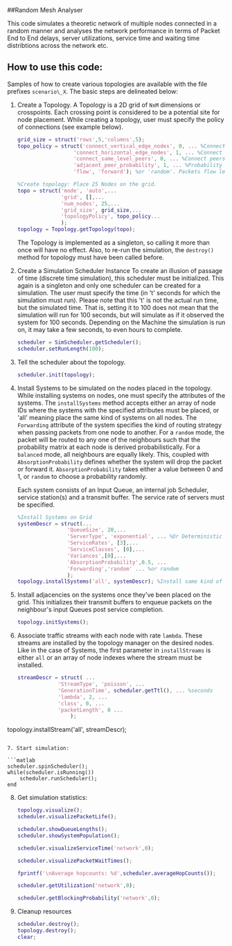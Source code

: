 ##Random Mesh Analyser

This code simulates a theoretic network of multiple nodes connected in a random manner and 
analyses the network performance in terms of Packet End to End delays, server utilizations,
service time and waiting time distribtions across the network etc.

## How to use this code:
Samples of how to create various topologies are available with the file prefixes `scenario\_X`. 
The basic steps are delineated below:

1. Create a Topology. 
   A Topology is a 2D grid of `NxM` dimensions or crosspoints. Each crossing point is considered to be a potential site for node placement. While creating a topology, user must specify the policy of connections (see example below). 
  
   ```matlab
   grid_size = struct('rows',5,'columns',5);
   topo_policy = struct('connect_vertical_edge_nodes', 0, ... %Connect vertical Edge nodes or not?
                     'connect_horizontal_edge_nodes', 1, ... %Connect horizontal Edge nodes or not?
                     'connect_same_level_peers', 0, ... %Connect peers in the same column or not?
                     'adjacent_peer_probability', 1, ... %Probability of connecting with an eligible peer.[0-1]
                     'flow', 'forward'); %or 'random'. Packets flow left to right, or randomly (could visit the same node multiple times).

   %Create topology: Place 25 Nodes on the grid.
   topo = struct('mode', 'auto',...
                 'grid', [],...
                 'num_nodes', 25,...
                 'grid_size', grid_size,...
                 'topologyPolicy', topo_policy...
                 );                    
   topology = Topology.getTopology(topo); 
   ```
   The Topology is implemented as a singleton, so calling it more than once will have no effect. Also, to re-run the simulation, the `destroy()` method for topology must have been called before.

2. Create a Simulation Scheduler Instance
   To create an illusion of passage of time (discrete time simulation), this scheduler must be initialized. This again is a singleton and only one scheduler can be created for a simulation. The user must specify the time (in 't' seconds for which the simulation must run). Please note that this 't' is not the actual run time, but the simulated time. That is, setting it to 100 does not mean that the simulation will run for 100 seconds, but will simulate as if it observed the system for 100 seconds. Depending on the Machine the simulation is run on, it may take a few seconds, to even hours to complete.

   ```matlab
   scheduler = SimScheduler.getScheduler();
   scheduler.setRunLength(100);
   ```

3. Tell the scheduler about the topology.

   ```matlab
   scheduler.init(topology);
   ```

4. Install Systems to be simulated on the nodes placed in the topology.
   While installing systems on nodes, one must specify the attributes of the systems. The `installSystems` method accepts either an array of node IDs where the systems with the specified attributes must be placed, or 'all' meaning place the same kind of systems on all nodes. The `Forwarding` attribute of the system specifies the kind of routing strategy when passing packets from one node to another. For a `random` mode, the packet will be routed to any one of the neighbours such that the probability matrix at each node is derived probabilistically. For a `balanced` mode, all neighbours are equally likely. This, coupled with `AbsorptionProbability` defines whether the system will drop the packet or forward it. `AbsorptionProbability` takes either a value between 0 and 1, or `random` to choose a probability randomly.

   Each system consists of an Input Queue, an internal job Scheduler, service station(s) and a transmit buffer. The service rate of servers must be specified.

   ```matlab   
   %Install Systems on Grid
   systemDescr = struct(...
                   'QueueSize', 20,...
                   'ServerType', 'exponential', ... %Or Deterministic
                   'ServiceRates', [3],...
                   'ServiceClasses', [0],...
                   'Variances',[0],...
                   'AbsorptionProbability',0.5, ...
                   'Forwarding','random' ... %or random 
                   );
   topology.installSystems('all', systemDescr); %Install same kind of system on all nodes
   ```

5. Install adjacencies on the systems once they've been placed on the grid. This initializes their transmit buffers to enqueue packets on the neighbour's input Queues post service completion.

   ```matlab
   topology.initSystems();
   ```

6. Associate traffic streams with each node with rate `lambda`. These streams are installed by the topology manager on the desired nodes. Like in the case of Systems, the first parameter in `installStreams` is either `all` or an array of node indexes where the stream must be installed.

   ```matlab
   streamDescr = struct( ...  
                'StreamType', 'poisson', ...
                'GenerationTime', scheduler.getTtl(), ... %seconds
                'lambda', 2, ...
                'class', 0, ...
                'packetLength', 0 ...
                    );
topology.installStream('all', streamDescr);
   ```

7. Start simulation:

   ```matlab
   scheduler.spinScheduler();
   while(scheduler.isRunning())
       scheduler.runScheduler();
   end
   ```

8. Get simulation statistics:

   ```matlab
   topology.visualize();
   scheduler.visualizePacketLife();
   
   scheduler.showQueueLengths();
   scheduler.showSystemPopulation();

   scheduler.visualizeServiceTime('network',0);

   scheduler.visualizePacketWaitTimes();

   fprintf('\nAverage hopcounts: %d',scheduler.averageHopCounts());

   scheduler.getUtilization('network',0);

   scheduler.getBlockingProbability('network',0);
   ```

9. Cleanup resources

   ```matlab
   scheduler.destroy();
   topology.destroy();
   clear;
   ```
